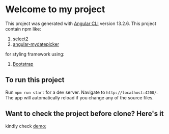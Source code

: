# Welcome to my project

This project was generated with [Angular CLI](https://github.com/angular/angular-cli) version 13.2.6.
This project contain npm like:

1.  [select2](https://select2.org/)
2.  [angular-mydatepicker](https://github.com/kekeh/angular-mydatepicker)

for styling framework using:

1. [Bootstrap](https://getbootstrap.com/)

## To run this project

Run `npm run start` for a dev server. Navigate to `http://localhost:4200/`. The app will automatically reload if you change any of the source files.

## Want to check the project before clone? Here's it

kindly check [demo](https://employee-management-three.vercel.app/#/login);
